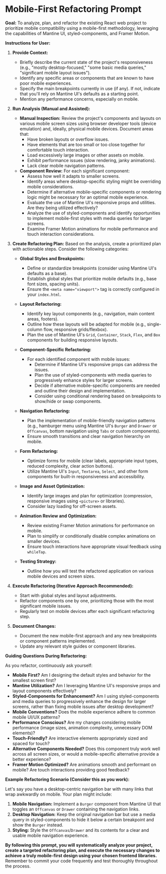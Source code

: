 # Mobile-First Refactoring Prompt

**Goal:** To analyze, plan, and refactor the existing React web project to prioritize mobile compatibility using a mobile-first methodology, leveraging the capabilities of Mantine UI, styled-components, and Framer Motion.

**Instructions for User:**

1.  **Provide Context:**
    * Briefly describe the current state of the project's responsiveness (e.g., "mostly desktop-focused," "some basic media queries," "significant mobile layout issues").
    * Identify any specific areas or components that are known to have poor mobile experiences.
    * Specify the main breakpoints currently in use (if any). If not, indicate that you'll rely on Mantine UI's defaults as a starting point.
    * Mention any performance concerns, especially on mobile.

2.  **Run Analysis (Manual and Assisted):**
    * **Manual Inspection:** Review the project's components and layouts on various mobile screen sizes using browser developer tools (device emulation) and, ideally, physical mobile devices. Document areas that:
        * Have broken layouts or overflow issues.
        * Have elements that are too small or too close together for comfortable touch interaction.
        * Load excessively large images or other assets on mobile.
        * Exhibit performance issues (slow rendering, janky animations).
        * Lack clear mobile navigation patterns.
    * **Component Review:** For each significant component:
        * Assess how well it adapts to smaller screens.
        * Identify areas where desktop-specific styling might be overriding mobile considerations.
        * Determine if alternative mobile-specific components or rendering logic might be necessary for an optimal mobile experience.
        * Evaluate the use of Mantine UI's responsive props and utilities. Are they being utilized effectively?
        * Analyze the use of styled-components and identify opportunities to implement mobile-first styles with media queries for larger screens.
        * Examine Framer Motion animations for mobile performance and touch interaction considerations.

3.  **Create Refactoring Plan:**
    Based on the analysis, create a prioritized plan with actionable steps. Consider the following categories:

    * **Global Styles and Breakpoints:**
        * Define or standardize breakpoints (consider using Mantine UI's defaults as a base).
        * Establish global styles that prioritize mobile defaults (e.g., base font sizes, spacing units).
        * Ensure the `<meta name="viewport">` tag is correctly configured in your `index.html`.

    * **Layout Refactoring:**
        * Identify key layout components (e.g., navigation, main content areas, footers).
        * Outline how these layouts will be adapted for mobile (e.g., single-column flow, responsive grids/flexbox).
        * Plan the use of Mantine UI's `Grid`, `Container`, `Stack`, `Flex`, and `Box` components for building responsive layouts.

    * **Component-Specific Refactoring:**
        * For each identified component with mobile issues:
            * Determine if Mantine UI's responsive props can address the issues.
            * Plan the use of styled-components with media queries to progressively enhance styles for larger screens.
            * Decide if alternative mobile-specific components are needed and outline their design and implementation.
            * Consider using conditional rendering based on breakpoints to show/hide or swap components.

    * **Navigation Refactoring:**
        * Plan the implementation of mobile-friendly navigation patterns (e.g., hamburger menu using Mantine UI's `Burger` and `Drawer` or `Offcanvas`, bottom navigation using `Tabs` or custom components).
        * Ensure smooth transitions and clear navigation hierarchy on mobile.

    * **Form Refactoring:**
        * Optimize forms for mobile (clear labels, appropriate input types, reduced complexity, clear action buttons).
        * Utilize Mantine UI's `Input`, `Textarea`, `Select`, and other form components for built-in responsiveness and accessibility.

    * **Image and Asset Optimization:**
        * Identify large images and plan for optimization (compression, responsive images using `<picture>` or libraries).
        * Consider lazy loading for off-screen assets.

    * **Animation Review and Optimization:**
        * Review existing Framer Motion animations for performance on mobile.
        * Plan to simplify or conditionally disable complex animations on smaller devices.
        * Ensure touch interactions have appropriate visual feedback using `whileTap`.

    * **Testing Strategy:**
        * Outline how you will test the refactored application on various mobile devices and screen sizes.

4.  **Execute Refactoring (Iterative Approach Recommended):**
    * Start with global styles and layout adjustments.
    * Refactor components one by one, prioritizing those with the most significant mobile issues.
    * Regularly test on mobile devices after each significant refactoring step.

5.  **Document Changes:**
    * Document the new mobile-first approach and any new breakpoints or component patterns implemented.
    * Update any relevant style guides or component libraries.

**Guiding Questions During Refactoring:**

As you refactor, continuously ask yourself:

* **Mobile First?** Am I designing the default styles and behavior for the smallest screen first?
* **Mantine Utilization?** Am I leveraging Mantine UI's responsive props and layout components effectively?
* **Styled-Components for Enhancement?** Am I using styled-components and media queries to progressively enhance the design for larger screens, rather than fixing mobile issues after desktop development?
* **Mobile Conventions?** Does the mobile experience adhere to common mobile UI/UX patterns?
* **Performance Conscious?** Are my changes considering mobile performance (image sizes, animation complexity, unnecessary DOM elements)?
* **Touch-Friendly?** Are interactive elements appropriately sized and spaced for touch?
* **Alternative Components Needed?** Does this component truly work well across all screen sizes, or would a mobile-specific alternative provide a better experience?
* **Framer Motion Optimized?** Are animations smooth and performant on mobile? Are touch interactions providing good feedback?

**Example Refactoring Scenario (Consider this as you work):**

Let's say you have a desktop-centric navigation bar with many links that wrap awkwardly on mobile. Your plan might include:

1.  **Mobile Navigation:** Implement a `Burger` component from Mantine UI that toggles an `Offcanvas` or `Drawer` containing the navigation links.
2.  **Desktop Navigation:** Keep the original navigation bar but use a media query in styled-components to hide it below a certain breakpoint and show the `Burger` instead.
3.  **Styling:** Style the `Offcanvas`/`Drawer` and its contents for a clear and usable mobile navigation experience.

**By following this prompt, you will systematically analyze your project, create a targeted refactoring plan, and execute the necessary changes to achieve a truly mobile-first design using your chosen frontend libraries.** Remember to commit your code frequently and test thoroughly throughout the process.